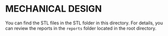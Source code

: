 # MECHANICAL DESIGN

You can find the STL files in the STL folder in this directory. For details, you can review the reports in the `reports` folder located in the root directory.
